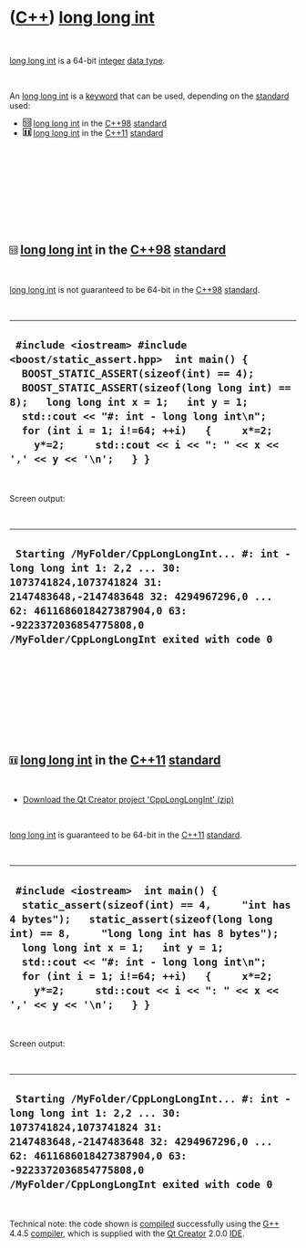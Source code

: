 



 

 

 

 

 

([C++](Cpp.md)) [long long int](CppLongLongInt.md)
====================================================

 

[long long int](CppLongLongInt.md) is a 64-bit [integer](CppInt.md)
[data type](CppDataType.md).

 

An [long long int](CppLongLongInt.md) is a [keyword](CppKeyword.md)
that can be used, depending on the [standard](CppStandard.md) used:

-   ![C++98](PicCpp98.png) [long long int](CppLongLongInt.md) in the
    [C++98](Cpp98.md) [standard](CppStandard.md)
-   ![C++11](PicCpp11.png) [long long int](CppLongLongInt.md) in the
    [C++11](Cpp11.md) [standard](CppStandard.md)

 

 

 

 

 

![C++98](PicCpp98.png) [long long int](CppLongLongInt.md) in the [C++98](Cpp98.md) [standard](CppStandard.htm)
----------------------------------------------------------------------------------------------------------------

 

[long long int](CppLongLongInt.md) is not guaranteed to be 64-bit in
the [C++98](Cpp98.md) [standard](CppStandard.md).

 

  ---------------------------------------------------------------------------------------------------------------------------------------------------------------------------------------------------------------------------------------------------------------------------------------------------------------------------------------------------------------------
  ` #include <iostream> #include <boost/static_assert.hpp>  int main() {   BOOST_STATIC_ASSERT(sizeof(int) == 4);   BOOST_STATIC_ASSERT(sizeof(long long int) == 8);   long long int x = 1;   int y = 1;   std::cout << "#: int - long long int\n";   for (int i = 1; i!=64; ++i)   {     x*=2;     y*=2;     std::cout << i << ": " << x << ',' << y << '\n';   } }`
  ---------------------------------------------------------------------------------------------------------------------------------------------------------------------------------------------------------------------------------------------------------------------------------------------------------------------------------------------------------------------

 

Screen output:

 

  ------------------------------------------------------------------------------------------------------------------------------------------------------------------------------------------------------------------------------------------------------
  ` Starting /MyFolder/CppLongLongInt... #: int - long long int 1: 2,2 ... 30: 1073741824,1073741824 31: 2147483648,-2147483648 32: 4294967296,0 ... 62: 4611686018427387904,0 63: -9223372036854775808,0 /MyFolder/CppLongLongInt exited with code 0`
  ------------------------------------------------------------------------------------------------------------------------------------------------------------------------------------------------------------------------------------------------------

 

 

 

 

 

![C++11](PicCpp11.png) [long long int](CppLongLongInt.md) in the [C++11](Cpp11.md) [standard](CppStandard.htm)
----------------------------------------------------------------------------------------------------------------

 

-   [Download the Qt Creator project
    'CppLongLongInt' (zip)](CppLongLongInt.zip)

 

[long long int](CppLongLongInt.md) is guaranteed to be 64-bit in the
[C++11](Cpp11.md) [standard](CppStandard.md).

 

  ------------------------------------------------------------------------------------------------------------------------------------------------------------------------------------------------------------------------------------------------------------------------------------------------------------------------------------------------------------------------------
  ` #include <iostream>  int main() {   static_assert(sizeof(int) == 4,     "int has 4 bytes");   static_assert(sizeof(long long int) == 8,     "long long int has 8 bytes");   long long int x = 1;   int y = 1;   std::cout << "#: int - long long int\n";   for (int i = 1; i!=64; ++i)   {     x*=2;     y*=2;     std::cout << i << ": " << x << ',' << y << '\n';   } }`
  ------------------------------------------------------------------------------------------------------------------------------------------------------------------------------------------------------------------------------------------------------------------------------------------------------------------------------------------------------------------------------

 

Screen output:

 

  ------------------------------------------------------------------------------------------------------------------------------------------------------------------------------------------------------------------------------------------------------
  ` Starting /MyFolder/CppLongLongInt... #: int - long long int 1: 2,2 ... 30: 1073741824,1073741824 31: 2147483648,-2147483648 32: 4294967296,0 ... 62: 4611686018427387904,0 63: -9223372036854775808,0 /MyFolder/CppLongLongInt exited with code 0`
  ------------------------------------------------------------------------------------------------------------------------------------------------------------------------------------------------------------------------------------------------------

 

Technical note: the code shown is [compiled](CppCompile.md)
successfully using the [G++](CppGpp.md) 4.4.5
[compiler](CppCompiler.md), which is supplied with the [Qt
Creator](CppQtCreator.md) 2.0.0 [IDE](CppIde.md).

 

 

 

 

 





 




